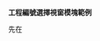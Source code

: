 **工程編號選擇視窗模塊範例**

先在<script>區域引入該元件並定義
```html
<script>
//引入工程編號選擇視窗模塊
import CaseInput from '@/components/Util/CaseInput.vue';
export default {
  //名稱
  name: "XXXXX",
  components: {
    //定義工程編號選擇視窗模塊
    CaseInput,
  },
};
</script>
```
___
html部分
  - v-model -> 預設綁定的變數(起)
  - :end.sync -> 綁定迄的變數(選填)
  - required -> 輸入驗證(選填)
```html
<!-- 工程編號 -->
<div class="input-group">
  <div class="form-group me-3 mb-4">
    <label class="form-label">工程編號</label>
    <CaseInput
      v-model="formInput.CustomValue_1"
      :end.sync="formInput.CustomValue_2"
      required
    />
  </div>
</div>
```
